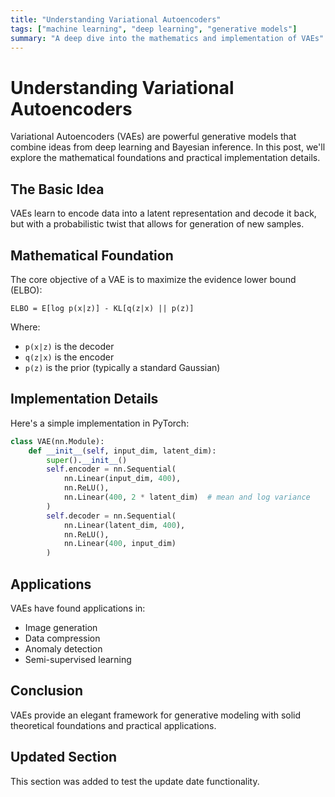 ```yaml
---
title: "Understanding Variational Autoencoders"
tags: ["machine learning", "deep learning", "generative models"]
summary: "A deep dive into the mathematics and implementation of VAEs"
---
```


# Understanding Variational Autoencoders

Variational Autoencoders (VAEs) are powerful generative models that combine ideas from deep learning and Bayesian inference. In this post, we'll explore the mathematical foundations and practical implementation details.

## The Basic Idea

VAEs learn to encode data into a latent representation and decode it back, but with a probabilistic twist that allows for generation of new samples.

## Mathematical Foundation

The core objective of a VAE is to maximize the evidence lower bound (ELBO):

```
ELBO = E[log p(x|z)] - KL[q(z|x) || p(z)]
```

Where:
- `p(x|z)` is the decoder
- `q(z|x)` is the encoder
- `p(z)` is the prior (typically a standard Gaussian)

## Implementation Details

Here's a simple implementation in PyTorch:

```python
class VAE(nn.Module):
    def __init__(self, input_dim, latent_dim):
        super().__init__()
        self.encoder = nn.Sequential(
            nn.Linear(input_dim, 400),
            nn.ReLU(),
            nn.Linear(400, 2 * latent_dim)  # mean and log variance
        )
        self.decoder = nn.Sequential(
            nn.Linear(latent_dim, 400),
            nn.ReLU(),
            nn.Linear(400, input_dim)
        )
```

## Applications

VAEs have found applications in:
- Image generation
- Data compression
- Anomaly detection
- Semi-supervised learning

## Conclusion

VAEs provide an elegant framework for generative modeling with solid theoretical foundations and practical applications.

## Updated Section

This section was added to test the update date functionality.
